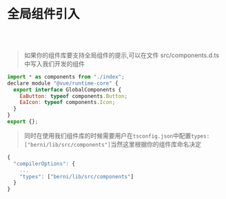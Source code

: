 # 全局组件引入

<br />
<br />

> 如果你的组件库要支持全局组件的提示,可以在文件 src/components.d.ts 中写入我们开发的组件

```js
import * as components from "./index";
declare module "@vue/runtime-core" {
  export interface GlobalComponents {
    EaButton: typeof components.Button;
    EaIcon: typeof components.Icon;
  }
}
export {};

```

> 同时在使用我们组件库的时候需要用户在`tsconfig.json`中配置`types:["berni/lib/src/components"]`当然这里根据你的组件库命名决定

```js
{
  "compilerOptions": {
    ...
    "types": ["berni/lib/src/components"]
  }
}
```
